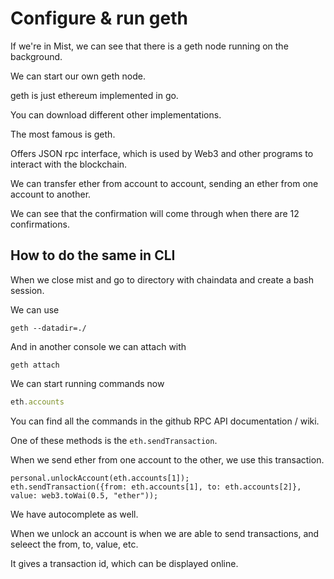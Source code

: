 # Configure & run geth

If we're in Mist, we can see that there is a geth node running on the background.

We can start our own geth node.

geth is just ethereum implemented in go.

You can download different other implementations.

The most famous is geth.

Offers JSON rpc interface, which is used by Web3 and other programs to interact with the blockchain.

We can transfer ether from account to account, sending an ether from one account to another.

We can see that the confirmation will come through when there are 12 confirmations.

## How to do the same in CLI

When we close mist and go to directory with chaindata and create a bash session.

We can use

```
geth --datadir=./
```

And in another console we can attach with

```
geth attach
```

We can start running commands now

``` javascript
eth.accounts
```

You can find all the commands in the github RPC API documentation / wiki.

One of these methods is the `eth.sendTransaction`.

When we send ether from one account to the other, we use this transaction.

```
personal.unlockAccount(eth.accounts[1]);
eth.sendTransaction({from: eth.accounts[1], to: eth.accounts[2]}, value: web3.toWai(0.5, "ether"));
```

We have autocomplete as well.

When we unlock an account is when we are able to send transactions, and seleect the from, to, value, etc.

It gives a transaction id, which can be displayed online.

